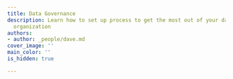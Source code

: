 ```yaml
---
title: Data Governance
description: Learn how to set up process to get the most out of your data in your
  organization
authors:
- author: _people/dave.md
cover_image: ''
main_color: ''
is_hidden: true

---
```

